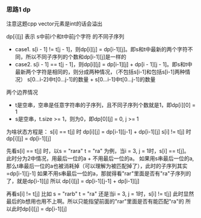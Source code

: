### 思路1 dp

注意这题cpp vector元素是int的话会溢出

dp[i][j] 表示 s中前i个和t中前j个字符 的不同子序列

- case1. s[i - 1] != t[j - 1]，则dp[i][j] = dp[i-1][j]。即s和t中最新的两个字符不同，所以不同子序列的个数和dp[i-1][j]是一样的
- case2. s[i - 1] == t[j - 1]，则dp[i][j] = dp[i-1][j] + dp[i - 1][j - 1]。即s和t中最新两个字符是相同的，则分成两种情况，（不包括s[i-1]和包括s[i-1]两种情况）
s[0...i-2]中t[0...j-1]的数量 + s[0...i-1]中t[0...j-1]的数量


两个边界情况

- t是空串，空串是任意字符串的子序列，且不同子序列个数就是1，即dp[i][0] = 1
- s是空串，t.size >= 1，则为0，即dp[0][j] = 0, j >= 1



为啥状态方程是： s[i] == t[j] 时 dp[i][j] = dp[i-1][j-1] + dp[i-1][j]
s[i] != t[j] 时 dp[i][j] = dp[i-1][j]

先看s[i] == t[j] 时，以s = "rara" t = "ra" 为例，当i = 3, j = 1时，s[i] == t[j]。
此时分为2中情况，用最后一位的a + 不用最后一位的a。
如果用s串最后一位的a,那么t串最后一位的a也被消耗掉（可以理解为被匹配掉了），此时的子序列其实=dp[i-1][j-1]
如果不用s串最后一位的a，那就得看"rar"里面是否有"ra"子序列的了，就是dp[i-1][j]
所以 dp[i][j] = dp[i-1][j-1] + dp[i-1][j]

再看s[i] != t[j] 比如 s = "rarb" t = "ra" 还是当i = 3, j = 1时，s[i] != t[j]
此时显然最后的b想用也用不上啊。所以只能指望前面的"rar"里面是否有能匹配"ra"的
所以此时dp[i][j] = dp[i-1][j]
